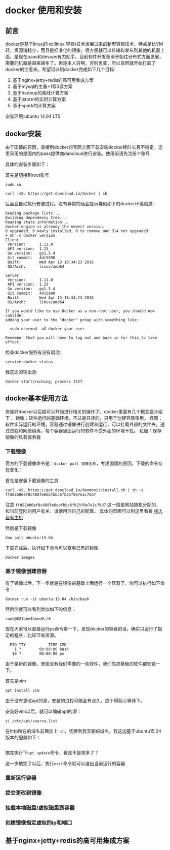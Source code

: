 # docker 使用和安装

## 前言

docker是基于linux的lxc(linux 容器)技术发展过来的新型容器技术，特点是比VM轻，资源消耗少，而且是标准化的镜像，很方便就可以传输和发布到其他的机器上面，是现在paas和devops有力助手。目前软件开发渐渐开始往分布式方面发展，需要的机器是越来越多了。但是本人穷啊，穷则思变，所以自然就开始打起了docker的注意来。希望可以用docker完成如下几个目标:

1. 基于nginx+jetty+redis的高可用集成方案
2. 基于mysql的主备+1写3读方案
3. 基于hadoop的离线计算方案
4. 基于jstorm的实时计算方案
5. 基于spark的计算方案

安装环境:ubuntu 14.04 LTS

## docker安装

由于国情的原因，直接到docker的官网上面下载安装docker耗时长且不稳定。这里采用的是国内的paas提供商daocloud进行安装。使用前请先注册个账号

具体的安装步骤如下：

首先是切换到root账号
```
sudo su

curl -sSL https://get.daocloud.io/docker | sh
```
后面会自动执行安装过程。没有异常的话会提示类似如下的docker环境信息:
```
Reading package lists...
Building dependency tree...
Reading state information...
docker-engine is already the newest version.
0 upgraded, 0 newly installed, 0 to remove and 314 not upgraded.
+ sh -c docker version
Client:
 Version:      1.11.0
 API version:  1.23
 Go version:   go1.5.4
 Git commit:   4dc5990
 Built:        Wed Apr 13 18:34:23 2016
 OS/Arch:      linux/amd64

Server:
 Version:      1.11.0
 API version:  1.23
 Go version:   go1.5.4
 Git commit:   4dc5990
 Built:        Wed Apr 13 18:34:23 2016
 OS/Arch:      linux/amd64

If you would like to use Docker as a non-root user, you should now consider
adding your user to the "docker" group with something like:

  sudo usermod -aG docker your-user

Remember that you will have to log out and back in for this to take effect!
```

检查docker服务有没有启动:
```
service docker status
```
我这边的输出是:
```
docker start/running, process 1527
```

## docker基本使用方法

安装好docker以后就可以开始进行相关的操作了。docker里面有几个概念要介绍下：
镜像：软件运行的基础环境，不过是只读的，只用于创建容器使用。
容器：软件实际运行的环境，容器通过镜像进行创建和运行，可以挂载外部的文件夹。通过进程和网络隔离，每个容器里面运行的软件不受外面的环境干扰。
私服：保存镜像的私有服务器

### 下载镜像

官方的下载镜像命令是：`docker pull 镜像名称`，考虑国情的原因，下载的命令存在变化：

首先是安装下载镜像的工具
```
curl -sSL https://get.daocloud.io/daomonit/install.sh | sh -s ffd82b06ef8c488fe8ebfbbc6fb25f0e7e1c76d7

```
注意 `ffd82b06ef8c488fe8ebfbbc6fb25f0e7e1c76d7` 这一段是网站随机分配的，和当前登陆的用户有关，请使用你自己的配置。
具体的页面可以到这里看看
[接入自有主机](https://dashboard.daocloud.io/nodes/new)

然后是下载镜像
```
dao pull ubuntu:15.04
```

下载完成后，执行如下命令可以查看已有的镜像
```
docker images
```

### 基于镜像创建容器

有了镜像以后，下一步就是在镜像的基础上面运行一个容器了。你可以执行如下命令：
```
docker run -it ubuntu:15.04 /bin/bash
```
然后你就可以看到类似如下的信息：
```
root@621bbe4bbee0:/# 
```
现在大家可以直接运行ps命令看一下，发现docker的容器的话，确实只运行了指定的程序，比较节省资源。

```
  PID TTY          TIME CMD
    1 ?        00:00:00 bash
   10 ?        00:00:00 ps
```

由于是新的镜像，里面没有我们需要的一些软件，我们先把基础的软件都安装一下。

首先是vim
```
apt install vim
```
由于没有更改apt的源，安装的过程可能会有点久，这个得耐心等待下。

安装好vim以后，就可以编辑apt的源：
```
vi /etc/apt/source.list
```

在http所在的域名前面加上`.cn`，切换到我天朝的域名。我这边基于ubuntu15.04版本的配置如下：
```

```
搞完执行下`apt update`命令，看是不是快多了？

这一步搞完了以后，执行`exit`命令就可以退出当前运行的容器

### 重新运行容器



### 提交更改到镜像

### 挂载本地磁盘/虚拟磁盘到容器

### 创建镜像指定虚拟的ip和端口

## 基于nginx+jetty+redis的高可用集成方案
